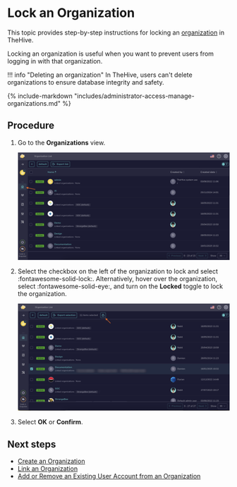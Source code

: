 # Lock an Organization

This topic provides step-by-step instructions for locking an [organization](about-organizations.md) in TheHive.

Locking an organization is useful when you want to prevent users from logging in with that organization.

!!! info "Deleting an organization"
    In TheHive, users can't delete organizations to ensure database integrity and safety.

{% include-markdown "includes/administrator-access-manage-organizations.md" %}

<h2>Procedure</h2>

1. Go to the **Organizations** view.

    ![Organizations view](../../images/administration-guides/manage-organizations-organizations-view.png)

2. Select the checkbox on the left of the organization to lock and select :fontawesome-solid-lock:. Alternatively, hover over the organization, select :fontawesome-solid-eye:, and turn on the **Locked** toggle to lock the organization.

    ![Lock organization lock](../../images/administration-guides/lock-organization-lock.png)

3. Select **OK** or **Confirm**.

<h2>Next steps</h2>

* [Create an Organization](create-an-organization.md)
* [Link an Organization](link-an-organization.md)
* [Add or Remove an Existing User Account from an Organization](add-remove-an-existing-user-account-from-an-organization.md)

